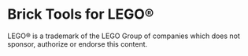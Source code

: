 # Brick Tools for LEGO®

LEGO® is a trademark of the LEGO Group of companies which does not sponsor, authorize or endorse this content.